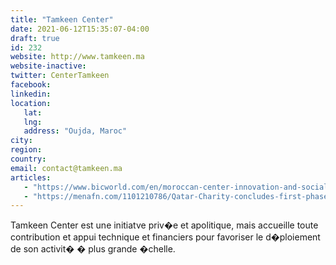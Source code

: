 ```yaml
---
title: "Tamkeen Center"
date: 2021-06-12T15:35:07-04:00
draft: true
id: 232
website: http://www.tamkeen.ma
website-inactive: 
twitter: CenterTamkeen
facebook: 
linkedin: 
location: 
   lat: 
   lng: 
   address: "Oujda, Maroc"
city: 
region: 
country: 
email: contact@tamkeen.ma
articles:
   - "https://www.bicworld.com/en/moroccan-center-innovation-and-social-entrepreneurship-mcise-tamkeen-initiative"
   - "https://menafn.com/1101210786/Qatar-Charity-concludes-first-phase-of-Tamkeen-programme"
---
```

Tamkeen Center est une initiatve priv�e et apolitique, mais accueille toute contribution et appui technique et financiers pour favoriser le d�ploiement de son activit� � plus grande �chelle.&nbsp;
